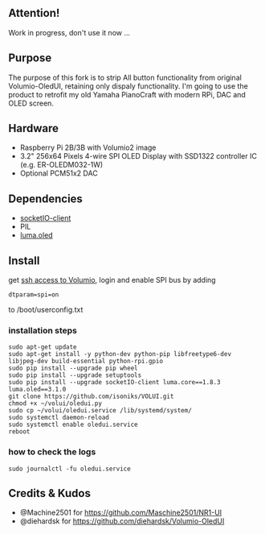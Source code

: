 ## Attention!
Work in progress, don't use it now ...

## Purpose
The purpose of this fork is to strip All button functionality from original Volumio-OledUI, retaining only dispaly functionality.
I'm going to use the product to retrofit my old Yamaha PianoCraft with modern RPi, DAC and OLED screen.


## Hardware
* Raspberry Pi 2B/3B with Volumio2 image
* 3.2" 256x64 Pixels 4-wire SPI OLED Display with SSD1322 controller IC (e.g. ER-OLEDM032-1W)
* Optional PCM51x2 DAC


## Dependencies
* [socketIO-client](https://pypi.org/project/socketIO-client/)
* PIL
* [luma.oled](https://luma-oled.readthedocs.io/)

## Install
get [ssh access to Volumio](https://volumio.github.io/docs/User_Manual/SSH.html), login
and
enable SPI bus by adding
```
dtparam=spi=on
```
to /boot/userconfig.txt

### installation steps
```
sudo apt-get update
sudo apt-get install -y python-dev python-pip libfreetype6-dev libjpeg-dev build-essential python-rpi.gpio
sudo pip install --upgrade pip wheel
sudo pip install --upgrade setuptools
sudo pip install --upgrade socketIO-client luma.core==1.8.3 luma.oled==3.1.0
git clone https://github.com/isoniks/VOLUI.git
chmod +x ~/volui/oledui.py
sudo cp ~/volui/oledui.service /lib/systemd/system/
sudo systemctl daemon-reload
sudo systemctl enable oledui.service
reboot
```

### how to check the logs
```
sudo journalctl -fu oledui.service
```
## Credits & Kudos
* @Machine2501 for https://github.com/Maschine2501/NR1-UI
* @diehardsk for https://github.com/diehardsk/Volumio-OledUI
